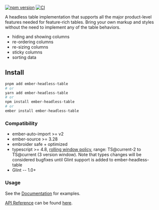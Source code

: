 [![npm version](https://badge.fury.io/js/ember-headless-table.svg)](https://badge.fury.io/js/ember-headless-table)
[![CI](https://github.com/CrowdStrike/ember-headless-table/actions/workflows/ci.yml/badge.svg?branch=main&event=push)](https://github.com/CrowdStrike/ember-headless-table/actions/workflows/ci.yml)

A headless table implementation that supports all the major product-level features needed for feature-rich tables.
Bring your own markup and styles without the need to implement any of the table behaviors.

- hiding and showing columns
- re-ordering columns
- re-sizing columns
- sticky columns
- sorting data

## Install

```bash
pnpm add ember-headless-table
# or
yarn add ember-headless-table
# or
npm install ember-headless-table
# or
ember install ember-headless-table
```

### Compatibility

* ember-auto-import >= v2
* ember-source >= 3.28
* embroider safe + optimized
* typescript >= 4.8, [rolling window policy](https://www.semver-ts.org/#decouple-typescript-support-from-lts-cycles), range: TS@current-2 to TS@current (3 version window).
  Note that types changes will be considered bugfixes until Glint support is added to ember-headless-table
* Glint -- 1.0+

### Usage

See the [Documentation][docs-app] for examples.

[API Reference][docs-api] can be found [here][docs-api].

[docs-app]: https://ember-headless-table.pages.dev/
[docs-api]: https://ember-headless-table.pages.dev/api/modules/

